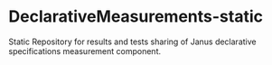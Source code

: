 # DeclarativeMeasurements-static
Static Repository for results and tests sharing of Janus declarative specifications measurement component.
